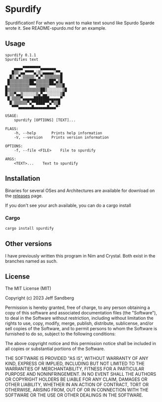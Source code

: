 # Spurdify
Spurdification! For when you want to make text sound like Spurdo Sparde wrote it. See README-spurdo.md for an example.

## Usage

```
spurdify 0.1.1
Spurdifies text

    ▄▄▄▄▀▀▀▀▀▀▀▀▄▄▄▄▄▄▄
   █▒▒░▄▄▀▀▀▀▄░▒░▄▄▄▄▄░▀▀▄
  █▒░▄▀░▒▒▒▒▒░▀▄▀░▒▒▒▒▒▒▒█
 █▒▒▒▒▒▒▒▒▒██▀▒▒▒▒▒▒██▀▄▒█
▄▀▒▒▒▒▒▒▒▒▒▀▀▀▒▒▒▒▒▒▀▀▀▒▒▒█
█▒▒▒▒▒▒▒▒▒▒▒▒▒▒▒██▒░░░░░░░▒█
█░▒▒▀▄▄▒░░░░░░▒▄▀▄▄░░░░░░▒█
 █░▒▒▒▒▀▄▄▄▄▄███████▄▄▄▄▄▀
  █░▒▒▒▒▒▒▀▄▀▀████▀▀▄▀▒▒█
   ▀▀▀▄▄▄▄▄▄█▄▄▄▄▄▄█▄▄▄▀"

USAGE:
    spurdify [OPTIONS] [TEXT]...

FLAGS:
    -h, --help       Prints help information
    -V, --version    Prints version information

OPTIONS:
    -f, --file <FILE>    File to spurdify

ARGS:
    <TEXT>...    Text to spurdify
```

## Installation

Binaries for several OSes and Architectures are available for download on the [releases](https://github.com/paradox460/spurdify/releases/latest) page.

If you don't see your arch available, you can do a cargo install

### Cargo


```sh
cargo install spurdify
```

## Other versions
I have previously written this program in Nim and Crystal. Both exist in the branches named as such.

## License
The MIT License (MIT)

Copyright (c) 2023 Jeff Sandberg

Permission is hereby granted, free of charge, to any person obtaining a copy of this software and associated documentation files (the "Software"), to deal in the Software without restriction, including without limitation the rights to use, copy, modify, merge, publish, distribute, sublicense, and/or sell copies of the Software, and to permit persons to whom the Software is furnished to do so, subject to the following conditions:

The above copyright notice and this permission notice shall be included in all copies or substantial portions of the Software.

THE SOFTWARE IS PROVIDED "AS IS", WITHOUT WARRANTY OF ANY KIND, EXPRESS OR IMPLIED, INCLUDING BUT NOT LIMITED TO THE WARRANTIES OF MERCHANTABILITY, FITNESS FOR A PARTICULAR PURPOSE AND NONINFRINGEMENT. IN NO EVENT SHALL THE AUTHORS OR COPYRIGHT HOLDERS BE LIABLE FOR ANY CLAIM, DAMAGES OR OTHER LIABILITY, WHETHER IN AN ACTION OF CONTRACT, TORT OR OTHERWISE, ARISING FROM, OUT OF OR IN CONNECTION WITH THE SOFTWARE OR THE USE OR OTHER DEALINGS IN THE SOFTWARE.
